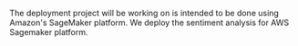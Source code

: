 The deployment project will be working on is intended to be done using Amazon's SageMaker platform. We deploy the sentiment analysis for AWS Sagemaker platform. 
